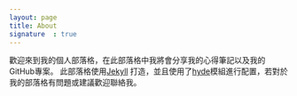 ```yaml
---
layout: page
title: About
signature  : true
---
```


歡迎來到我的個人部落格，在此部落格中我將會分享我的心得筆記以及我的GitHub專案。
此部落格使用[Jekyll](https://jekyllrb.com/) 打造，並且使用了[hyde](https://github.com/poole/hyde)模組進行配置，若對於我的部落格有問題或建議歡迎聯絡我。


